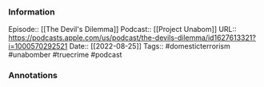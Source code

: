 ### Information

Episode:: [[The Devil's Dilemma]]
Podcast:: [[Project Unabom]]
URL:: https://podcasts.apple.com/us/podcast/the-devils-dilemma/id1627613321?i=1000570292521
Date:: [[2022-08-25]]
Tags:: #domesticterrorism #unabomber #truecrime 
#podcast


### Annotations

